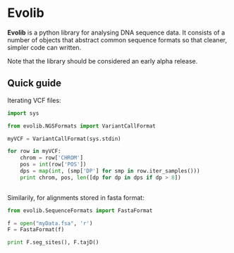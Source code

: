 Evolib
======

**Evolib** is a python library for analysing DNA sequence data. It consists of a number of objects that abstract common sequence formats so that cleaner, simpler code can written.

Note that the library should be considered an early alpha release. 

Quick guide
-------------

Iterating VCF files:
```python
import sys

from evolib.NGSFormats import VariantCallFormat

myVCF = VariantCallFormat(sys.stdin)

for row in myVCF:
    chrom = row['CHROM']
    pos = int(row['POS'])
    dps = map(int, (smp['DP'] for smp in row.iter_samples()))
    print chrom, pos, len([dp for dp in dps if dp > 8])
    
```

Similarily, for alignments stored in fasta format:
```python
from evolib.SequenceFormats import FastaFormat

f = open("myData.fsa", 'r')
F = FastaFormat(f)

print F.seg_sites(), F.tajD()
```
